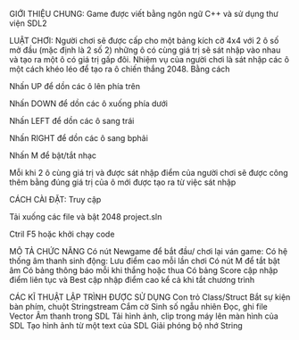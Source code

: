 GIỚI THIỆU CHUNG:
Game được viết bằng ngôn ngữ C++ và sử dụng thư viện SDL2

LUẬT CHƠI:
Người chơi sẽ được cấp cho một bảng kích cỡ 4x4 với 2 ô số mở đầu (mặc định là 2 số 2) những ô có cùng giá trị sẽ sát nhập vào nhau và tạo ra một ô có giá trị gấp đôi. Nhiệm vụ của người chơi là sát nhập các ô một cách khéo léo để tạo ra ô chiến thắng 2048. Bằng cách

Nhấn UP để dồn các ô lên phía trên

Nhấn DOWN để dồn các ô xuống phía dưới

Nhấn LEFT để dồn các ô sang trái

Nhấn RIGHT để dồn các ô sang bphải

Nhấn M để bật/tắt nhạc

Mỗi khi 2 ô cùng giá trị và được sát nhập điểm của người chơi sẽ được công thêm bằng đúng giá trị của ô mới được tạo ra từ việc sát nhập

CÁCH CÀI ĐẶT:
Truy cập 

Tải xuống các file và bật 2048 project.sln

Ctril F5 hoặc khởi chạy code

MÔ TẢ CHỨC NĂNG
Có nút Newgame để bắt đầu/ chơi lại ván game:
Có hệ thống âm thanh sinh động:
Lưu điểm cao mỗi lần chơi
Có nút M để tắt bật âm
Có bảng thông báo mỗi khi thắng hoặc thua
Có bảng Score cập nhập điểm liên tục và Best cập nhập điểm cao kể cả khi tắt chương trình

CÁC KĨ THUẬT LẬP TRÌNH ĐƯỢC SỬ DỤNG
Con trỏ
Class/Struct
Bắt sự kiện bàn phím, chuột
Stringstream
Cắm cờ
Sinh số ngẫu nhiên
Đọc, ghi file
Vector
Âm thanh trong SDL
Tải hình ảnh, clip trong máy lên màn hình của SDL
Tạo hình ảnh từ một text của SDL
Giải phóng bộ nhớ
String

